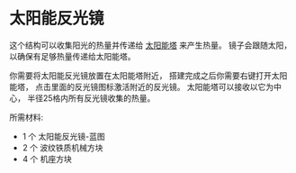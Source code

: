 # 太阳能反光镜

这个结构可以收集阳光的热量并传递给
[太阳能塔](6-solar-tower.md) 来产生热量。
镜子会跟随太阳，
以确保有足够热量传递给太阳能塔。

你需要将太阳能反光镜放置在太阳能塔附近，
搭建完成之后你需要右键打开太阳能塔，
点击里面的反光镜图标激活附近的反光镜。
太阳能塔可以接收以它为中心，
半径25格内所有反光镜收集的热量。

所需材料:
- 1 个 太阳能反光镜-蓝图
- 2 个 波纹铁质机械方块
- 4 个 机座方块